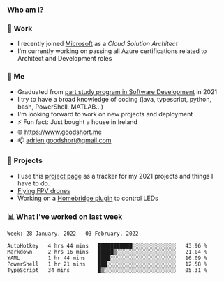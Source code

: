 ### Who am I?

<!--
**goodshort/goodshort** is a ✨ _special_ ✨ repository because its `README.md` (this file) appears on your GitHub profile.
-->
### 💼 Work
- I recently joined [Microsoft](https://www.microsoft.com/) as a _Cloud Solution Architect_
- I’m currently working on passing all Azure certifications related to Architect and Development roles

### 🌱 Me
- Graduated from [part study program in Software Development](https://www.goodshort.me/who-am-i/studies#higher-diploma-in-software-development) in 2021
- I try to have a broad knowledge of coding (java, typescript, python, bash, PowerShell, MATLAB...)
- I'm looking forward to work on new projects and deployment
- ⚡ Fun fact: Just bought a house in Ireland
- 🌐 https://www.goodshort.me
- 📫 adrien.goodshort@gmail.com

### 🚧 Projects

- I use this [project page](https://github.com/users/goodshort/projects/2) as a tracker for my 2021 projects and things I have to do.
- [Flying FPV drones](https://www.youtube.com/watch?v=PdOF5c4RF18&list=PLhU-As_kQhM6L6iwidza6sSdfxEybA7VZ)
- Working on a [Homebridge plugin](https://github.com/goodshort/homebridge-wled-preset) to control LEDs

### 📊 What I've worked on last week

<!--START_SECTION:waka-->
```text
Week: 28 January, 2022 - 03 February, 2022

AutoHotkey   4 hrs 44 mins   ███████████░░░░░░░░░░░░░░   43.96 % 
Markdown     2 hrs 16 mins   █████▒░░░░░░░░░░░░░░░░░░░   21.04 % 
YAML         1 hr 44 mins    ████░░░░░░░░░░░░░░░░░░░░░   16.09 % 
PowerShell   1 hr 21 mins    ███░░░░░░░░░░░░░░░░░░░░░░   12.58 % 
TypeScript   34 mins         █▒░░░░░░░░░░░░░░░░░░░░░░░   05.31 % 
```
<!--END_SECTION:waka-->
